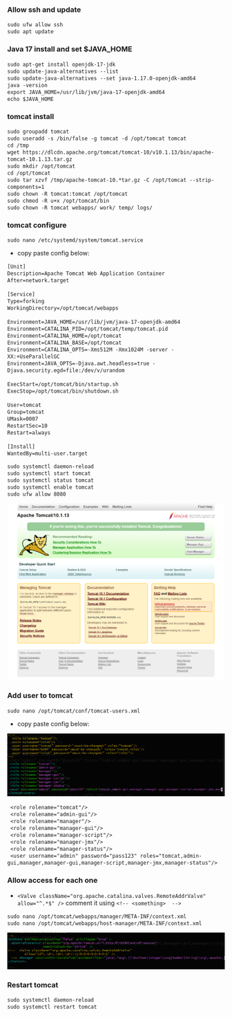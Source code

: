 ### Allow ssh and update

```shell
sudo ufw allow ssh
sudo apt update
```

### Java 17 install and set $JAVA_HOME
```shell
sudo apt-get install openjdk-17-jdk
sudo update-java-alternatives --list
sudo update-java-alternatives --set java-1.17.0-openjdk-amd64
java -version
export JAVA_HOME=/usr/lib/jvm/java-17-openjdk-amd64
echo $JAVA_HOME
```

### tomcat install
```shell
sudo groupadd tomcat
sudo useradd -s /bin/false -g tomcat -d /opt/tomcat tomcat
cd /tmp
wget https://dlcdn.apache.org/tomcat/tomcat-10/v10.1.13/bin/apache-tomcat-10.1.13.tar.gz
sudo mkdir /opt/tomcat
cd /opt/tomcat
sudo tar xzvf /tmp/apache-tomcat-10.*tar.gz -C /opt/tomcat --strip-components=1
sudo chown -R tomcat:tomcat /opt/tomcat
sudo chmod -R u+x /opt/tomcat/bin
sudo chown -R tomcat webapps/ work/ temp/ logs/
```

### tomcat configure

```shell
sudo nano /etc/systemd/system/tomcat.service
```
- copy paste config below:
 
```text
[Unit]
Description=Apache Tomcat Web Application Container
After=network.target

[Service]
Type=forking
WorkingDirectory=/opt/tomcat/webapps

Environment=JAVA_HOME=/usr/lib/jvm/java-17-openjdk-amd64
Environment=CATALINA_PID=/opt/tomcat/temp/tomcat.pid
Environment=CATALINA_HOME=/opt/tomcat
Environment=CATALINA_BASE=/opt/tomcat
Environment=CATALINA_OPTS=-Xms512M -Xmx1024M -server -XX:+UseParallelGC
Environment=JAVA_OPTS=-Djava.awt.headless=true -Djava.security.egd=file:/dev/v/urandom

ExecStart=/opt/tomcat/bin/startup.sh
ExecStop=/opt/tomcat/bin/shutdown.sh

User=tomcat
Group=tomcat
UMask=0007
RestartSec=10
Restart=always

[Install]
WantedBy=multi-user.target
```

```shell
sudo systemctl daemon-reload
sudo systemctl start tomcat
sudo systemctl status tomcat
sudo systemctl enable tomcat
sudo ufw allow 8080
```


![img.png](images/img3.png)



### Add user to tomcat
```shell
sudo nano /opt/tomcat/conf/tomcat-users.xml
```
- copy paste config below:

![img.png](images/img.png)

```text
 <role rolename="tomcat"/>
 <role rolename="admin-gui"/>
 <role rolename="manager"/>
 <role rolename="manager-gui"/>
 <role rolename="manager-script"/>
 <role rolename="manager-jmx"/>
 <role rolename="manager-status"/>
 <user username="admin" password="pass123" roles="tomcat,admin-gui,manager,manager-gui,manager-script,manager-jmx,manager-status"/>
```

### Allow access for each one

- `<Valve className="org.apache.catalina.valves.RemoteAddrValve" allow="^.*$" />` comment it using `<!-- <something>  -->`

```shell
sudo nano /opt/tomcat/webapps/manager/META-INF/context.xml
sudo nano /opt/tomcat/webapps/host-manager/META-INF/context.xml
```

![img.png](images/img2.png)


### Restart tomcat
```shell
sudo systemctl daemon-reload
sudo systemctl restart tomcat
```








